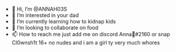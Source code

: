 - 👋 Hi, I’m @ANNAH03S
- 👀 I’m interested in your dad
- 🌱 I’m currently learning how to kidnap kids
- 💞️ I’m looking to collaborate on food
- 📫 How to reach me just add me on discord Anna🙈#2160 or snap Cl0wnsh1t
16+ no nudes and i am a girl ty very much whores
